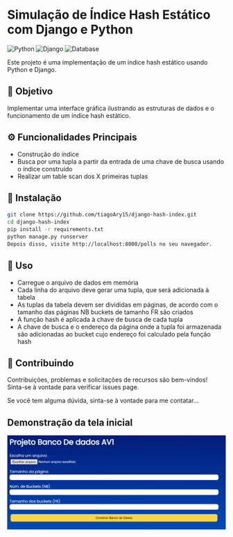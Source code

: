 # Simulação de Índice Hash Estático com Django e Python

![Python](https://img.shields.io/badge/-Python-black?style=flat-square&logo=python)
![Django](https://img.shields.io/badge/-Django-darkgreen?style=flat-square&logo=django)
![Database](https://img.shields.io/badge/-Database-black?style=flat-square&logo=mysql)

Este projeto é uma implementação de um índice hash estático usando Python e Django.

## :dart: Objetivo

Implementar uma interface gráfica ilustrando as estruturas de dados e o funcionamento de um índice hash estático.

## :gear: Funcionalidades Principais

- Construção do índice
- Busca por uma tupla a partir da entrada de uma chave de busca usando o índice construído
- Realizar um table scan dos X primeiras tuplas

## :wrench: Instalação

```bash
git clone https://github.com/tiagoAry15/django-hash-index.git
cd django-hash-index
pip install -r requirements.txt
python manage.py runserver
Depois disso, visite http://localhost:8000/polls no seu navegador.
```
## :book: Uso
- Carregue o arquivo de dados em memória
- Cada linha do arquivo deve gerar uma tupla, que será adicionada à tabela
- As tuplas da tabela devem ser divididas em páginas, de acordo com o tamanho das páginas
 NB buckets de tamanho FR são criados
- A função hash é aplicada à chave de busca de cada tupla
- A chave de busca e o endereço da página onde a tupla foi armazenada são adicionadas ao bucket cujo endereço foi calculado pela função hash
## :handshake: Contribuindo
Contribuições, problemas e solicitações de recursos são bem-vindos! Sinta-se à vontade para verificar issues page.

Se você tem alguma dúvida, sinta-se à vontade para me contatar...
## Demonstração da tela inicial
![Screenshot do Projeto](./screenshot.png)




